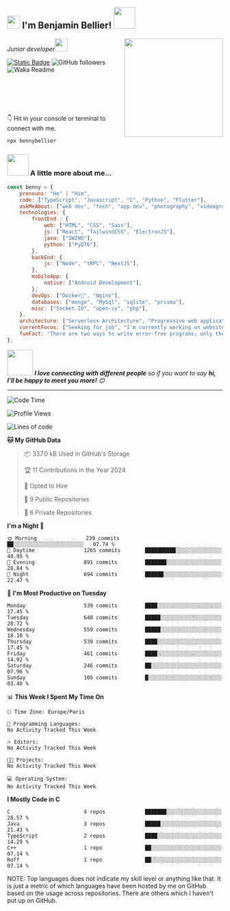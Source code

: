 <h2><img src="https://emojis.slackmojis.com/emojis/images/1531849430/4246/blob-sunglasses.gif?1531849430" width="30"/> I'm Benjamin Bellier! <img src="https://media.giphy.com/media/12oufCB0MyZ1Go/giphy.gif" width="50"></h2>
<img align='right' src="https://media.giphy.com/media/M9gbBd9nbDrOTu1Mqx/giphy.gif" width="230">
<p><em>Junior developer<img src="https://media.giphy.com/media/WUlplcMpOCEmTGBtBW/giphy.gif" width="30"> 
</em></p>

[![Static Badge](https://img.shields.io/badge/Benjamin%20Bellier-blue?style=flat-square&logo=Linkedin&logoColor=white&link=https://www.linkedin.com/in/benjamin-bellier-03934242)](https://www.linkedin.com/in/benjamin-bellier-03934242)
![GitHub followers](https://img.shields.io/github/followers/BennyBellier?label=Follow&style=social)
![Waka Readme](https://github.com/BennyBellier/BennyBellier/workflows/Waka%20Readme/badge.svg)
<!-- [![website](https://img.shields.io/badge/Website-46a2f1.svg?&style=flat-square&logo=Google-Chrome&logoColor=white&link=https://)](https://) -->

<br/><br/><br/><br/>

👇 Hit in your console or terminal to connect with me.

```bash
npx bennybellier
```

### <img src="https://media.giphy.com/media/VgCDAzcKvsR6OM0uWg/giphy.gif" width="50"> A little more about me...  

```javascript
const benny = {
    pronouns: "He" | "Him",
    code: ["TypeScript", "Javascript", "C", "Python", "Flutter"],
    askMeAbout: ["web dev", "tech", "app dev", "photography", "videography", "parkour"],
    technologies: {
        frontEnd : {
            web: ["HTML", "CSS", "Sass"],
            js: ["React", "TailwindCSS", "ElectronJS"],
            java: ["SWING"],
            python: ["PyQT6"],
        },
        backEnd: {
            js: ["Node", "tRPC", "NextJS"],
        },
        mobileApp: {
            native: ["Android Development"],
        },
        devOps: ["Docker🐳", "Nginx"],
        databases: ["mongo", "MySql", "sqlite", "prisma"],
        misc: ["Socket.IO", "open-cv", "php"],
    },
    architecture: ["Serverless Architecture", "Progressive web applications", "Single page applications"],
    currentFocus: ["Seeking for job", "I'm currently working on website of the association Temple Team"],
    funFact: "There are two ways to write error-free programs; only the third one works"
};
```

<img src="https://media.giphy.com/media/LnQjpWaON8nhr21vNW/giphy.gif" width="60"> <em><b>I love connecting with different people</b> so if you want to say <b>hi, I'll be happy to meet you more!</b> 😊</em>

---

<!--START_SECTION:waka-->
![Code Time](http://img.shields.io/badge/Code%20Time-215%20hrs%2017%20mins-blue)

![Profile Views](http://img.shields.io/badge/Profile%20Views-0-blue)

![Lines of code](https://img.shields.io/badge/From%20Hello%20World%20I%27ve%20Written-2.1%20million%20lines%20of%20code-blue)

**🐱 My GitHub Data** 

> 📦 337.0 kB Used in GitHub's Storage 
 > 
> 🏆 11 Contributions in the Year 2024
 > 
> 💼 Opted to Hire
 > 
> 📜 9 Public Repositories 
 > 
> 🔑 6 Private Repositories 
 > 
**I'm a Night 🦉** 

```text
🌞 Morning                239 commits         ██░░░░░░░░░░░░░░░░░░░░░░░   07.74 % 
🌆 Daytime                1265 commits        ██████████░░░░░░░░░░░░░░░   40.95 % 
🌃 Evening                891 commits         ███████░░░░░░░░░░░░░░░░░░   28.84 % 
🌙 Night                  694 commits         ██████░░░░░░░░░░░░░░░░░░░   22.47 % 
```
📅 **I'm Most Productive on Tuesday** 

```text
Monday                   539 commits         ████░░░░░░░░░░░░░░░░░░░░░   17.45 % 
Tuesday                  640 commits         █████░░░░░░░░░░░░░░░░░░░░   20.72 % 
Wednesday                559 commits         █████░░░░░░░░░░░░░░░░░░░░   18.10 % 
Thursday                 539 commits         ████░░░░░░░░░░░░░░░░░░░░░   17.45 % 
Friday                   461 commits         ████░░░░░░░░░░░░░░░░░░░░░   14.92 % 
Saturday                 246 commits         ██░░░░░░░░░░░░░░░░░░░░░░░   07.96 % 
Sunday                   105 commits         █░░░░░░░░░░░░░░░░░░░░░░░░   03.40 % 
```


📊 **This Week I Spent My Time On** 

```text
🕑︎ Time Zone: Europe/Paris

💬 Programming Languages: 
No Activity Tracked This Week

🔥 Editors: 
No Activity Tracked This Week

🐱‍💻 Projects: 
No Activity Tracked This Week

💻 Operating System: 
No Activity Tracked This Week
```

**I Mostly Code in C** 

```text
C                        4 repos             ███████░░░░░░░░░░░░░░░░░░   28.57 % 
Java                     3 repos             █████░░░░░░░░░░░░░░░░░░░░   21.43 % 
TypeScript               2 repos             ████░░░░░░░░░░░░░░░░░░░░░   14.29 % 
C++                      1 repo              ██░░░░░░░░░░░░░░░░░░░░░░░   07.14 % 
Roff                     1 repo              ██░░░░░░░░░░░░░░░░░░░░░░░   07.14 % 
```




<!--END_SECTION:waka-->

NOTE: Top languages does not indicate my skill level or anything like that. It is just a metric of which languages have been hosted by me on GitHub based on the usage across repositories. There are others which I haven't put up on GitHub.
